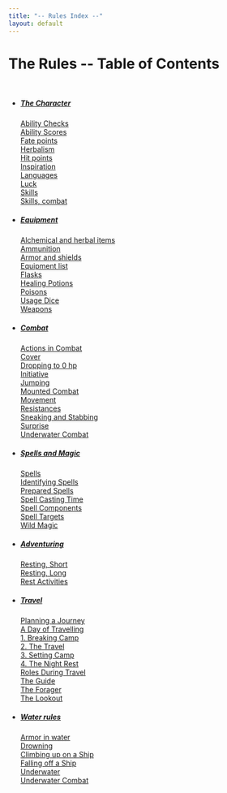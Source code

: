```yaml
---
title: "-- Rules Index --"
layout: default
---
```


# The Rules -- Table of Contents

<div class="columns">

- ##### <a href="1-rules-character#internal-character">The Character</a>
  <a href="1-rules-character.html#internal-AbilityChecks">Ability Checks</a><br/>
  <a href="1-rules-character.html#internal-AbilityScores">Ability Scores</a><br/>
  <a href="1-rules-character.html#internal-Fatepoints">Fate points</a><br/>
  <a href="1.1-herbalism.html">Herbalism</a><br/>
  <a href="1-rules-character.html#internal-Hitpoints">Hit points</a><br/>
  <a href="1-rules-character.html#internal-Inspiration">Inspiration</a><br/>
  <a href="1.3-languages.html">Languages</a><br/>
  <a href="1-rules-character.html#internal-Luck">Luck</a><br/>
  <a href="1.7-skills.html">Skills</a><br/>
  <a href="1.8-skills_combat.html">Skills, combat</a><br/>

- ##### <a href="2-rules-equipment.html#internal-equipment">Equipment</a>
  <a href="2-rules-equipment.html#internal-Alchemicalandherbalitems">Alchemical and herbal items</a><br/>
  <a href="2-rules-equipment.html#internal-Ammunition">Ammunition</a><br/>
  <a href="2-rules-equipment.html#internal-Armorandshields">Armor and shields</a><br/>
  <a href="2-rules-equipment.html#internal-Equipmentlist">Equipment list</a><br/>
  <a href="2-rules-equipment.html#internal-Flasks">Flasks</a><br/>
  <a href="2-rules-equipment.html#internal-HealingPotions">Healing Potions</a><br/>
  <a href="2-rules-equipment.html#internal-Poisons">Poisons</a><br/>
  <a href="2-rules-equipment.html#internal-UsageDice">Usage Dice</a><br/>
  <a href="2-rules-equipment.html#internal-Weapons">Weapons</a><br/>

- ##### <a href="3-rules-combat.html#internal-combat">Combat</a>
  <a href="3-rules-combat.html#internal-ActionsinCombat">Actions in Combat</a><br/>
  <a href="3-rules-combat.html#internal-Cover">Cover</a><br/>
  <a href="3-rules-combat.html#internal-Droppingto0hp">Dropping to 0 hp</a><br/>
  <a href="3-rules-combat.html#internal-Initiative">Initiative</a><br/>
  <a href="3-rules-combat.html#internal-Jumping">Jumping</a><br/>
  <a href="3-rules-combat.html#internal-MountedCombat">Mounted Combat</a><br/>
  <a href="3-rules-combat.html#internal-Movement">Movement</a><br/>
  <a href="3-rules-combat.html#internal-Resistances">Resistances</a><br/>
  <a href="3-rules-combat.html#internal-SneakingandStabbing">Sneaking and Stabbing</a><br/>
  <a href="3-rules-combat.html#internal-Surprise">Surprise</a><br/>
  <a href="3-rules-combat.html#internal-UnderwaterCombat">Underwater Combat</a><br/>

- ##### <a href="4-rules-spells.html#internal-magic">Spells and Magic</a>
  <a href="4.1-spells.html">Spells</a><br/>
  <a href="4-rules-spells.html#internal-IdentifyingSpells">Identifying Spells</a><br/>
  <a href="4-rules-spells.html#internal-PreparedSpells">Prepared Spells</a><br/>
  <a href="4-rules-spells.html#internal-SpellCastingTime">Spell Casting Time</a><br/>
  <a href="4-rules-spells.html#internal-SpellComponents">Spell Components</a><br/>
  <a href="4-rules-spells.html#internal-SpellTargets">Spell Targets</a><br/>
  <a href="4-rules-spells.html#internal-WildMagic">Wild Magic</a><br/>

- ##### <a href="5-rules-adventuring.html#internal-adventuring">Adventuring</a>
  <a href="5-rules-adventuring.html#internal-RestingShort">Resting, Short</a><br/>
  <a href="5-rules-adventuring.html#internal-RestingLong">Resting, Long</a><br/>
  <a href="5-rules-adventuring.html#internal-RestActivities">Rest Activities</a><br/>

- ##### <a href="6-rules-travel.html#internal-travel">Travel</a>
  <a href="6-rules-travel.html#internal-PlanningaJourney">Planning a Journey</a><br/>
  <a href="6-rules-travel.html#internal-ADayofTravelling">A Day of Travelling</a><br/>
  <a href="6-rules-travel.html#internal-BreakingCamp">1. Breaking Camp</a><br/>
  <a href="6-rules-travel.html#internal-TravelPace">2. The Travel</a><br/>
  <a href="6-rules-travel.html#internal-SettingCamp">3. Setting Camp</a><br/>
  <a href="6-rules-travel.html#internal-TheNightRest">4. The Night Rest</a><br/>
  <a href="6-rules-travel.html#internal-RolesDuringTravel">Roles During Travel</a><br/>
  <a href="6-rules-travel.html#internal-RoleTheGuide">The Guide</a><br/>
  <a href="6-rules-travel.html#internal-RoleTheForager">The Forager</a><br/>
  <a href="6-rules-travel.html#internal-RoleTheLookout">The Lookout</a><br/>

- ##### <a href="7-rules-water.html#internal-water">Water rules</a>
  <a href="7-rules-water.html#internal-Armorinwater">Armor in water</a><br/>
  <a href="7-rules-water.html#internal-Drowning">Drowning</a><br/>
  <a href="7-rules-water.html#internal-ClimbinguponaShip">Climbing up on a Ship</a><br/>
  <a href="7-rules-water.html#internal-Resting">Falling off a Ship</a><br/>
  <a href="7-rules-water.html#internal-Underwater">Underwater</a><br/>
  <a href="7-rules-water.html#internal-UnderwaterCombat">Underwater Combat</a><br/>

</div>

